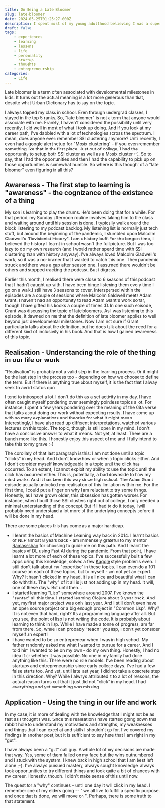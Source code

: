 ```yaml
---
title: On Being a Late Bloomer
slug: late-bloomer
date: 2024-05-25T01:25:27.000Z
description: I spent most of my young adulthood believing I was a superstar. My accomplishments would agree too. But as I think about it, that might not be true.
draft: false
tags:
    - experiences
    - learning
    - lessons
    - life
    - personality
    - startup
    - thoughts
    - entrepreneurship
categories:
    - Life
---
```


Late bloomer is a term often associated with developmental milestones in kids. It turns out the actual meaning is a lot more generous than that, despite what Urban Dictionary has to say on the topic.

I always topped my class in school. Even through undergrad classes, I stayed in the top 5 ranks. So, "late bloomer" is not a term that anyone would associate with me. Frankly, I haven't considered the possibility until very recently. I did well in most of what I took up doing. And if you look at my career path, I've dabbled with a lot of technologies across the spectrum. I mean, does anyone even remember SSI clustering anymore? Until recently, I even had a google alert setup for "Mosix clustering" - if you even remember something like that in the first place. Just out of college, I had the opportunity to setup both SSI cluster as well as a Mosix cluster :-). So to say, that I had the opportunities and then I had the capability to pick up on those opportunities is somewhat humble. So where is this thought of a "late bloomer" even figuring in all this?

## Awareness - The first step to learning is "awareness" - the cognizance of the existence of a thing

My son is learning to play the drums. He's been doing that for a while. For that period, my Sunday afternoon routine involves taking him to the class and waiting around until his session is done. I typically walk around the block listening to my podcast backlog. My listening list is normally just tech stuff, but around the beginning of the pandemic, I stumbled upon Malcolm Gladwell's "Revisionist History". I am a history buff. For the longest time, I believed the history I learnt in school wasn't the full picture. But I was too lazy to do my own research (and I would rather spend time with SSI clustering than with history anyway). I've always loved Malcolm Gladwell's work, so it was a no-brainer that I wanted to catch this one. Then pandemic struck and there was a gap after season one. I assumed there wouldn't be others and stopped tracking the podcast. But I digress.

Earlier this month, I realised there were close to 6 seasons of this podcast that I hadn't caught up with. I have been binge listening them every time I go on a walk.I still have 3 seasons to cover. Interspersed within the episodes are a couple of sessions where Malcolm Galdwell meets Adam Grant. I haven't had an opportunity to read Adam Grant's work so far, though I have gifted his books a couple of times :D. In one such episode, Grant was discussing the topic of late bloomers. As I was listening to this episode, it dawned on me that the definition of late bloomer applies to well beyond just developmental milestones. Now I am not sure if Grant particularly talks about the definition, but he does talk about the need for a different kind of inclusivity in his book. And that is how I gained awareness of this topic.

## Realisation - Understanding the role of the thing in our life or work

"Realisation" is probably not a valid step in the learning process. Or it might be the last step in the process too - depending on how we choose to define the term. But if there is anything true about myself, it is the fact that I alway seek to avoid status quo.

I tend to introspect a lot. I don't do this as a set activity in my day. I have often caught myself pondering over seemingly pointless topics a lot. For instance, I spent a few years pondering over the meaning of the Gita verse that talks about doing our work without expecting results. I have come up with so many explanations and theories for what it might mean. Interestingly, I have also read up different interpretations, watched various lectures on this topic. The topic, though, is still open in my mind. I don't have a conclusive answer to what it means. Not yet, at least. There are a bunch more like this. I honestly enjoy this aspect of me and I fully intend to take this to my grave :-)

The corollary of that last paragraph is this: I am not done until a topic "clicks" in my head. And I don't know how or when a topic clicks either. And I don't consider myself knowledgeable in a topic until the click has occurred. To an extent, I cannot exploit my ability to use the topic until the click has occurred either. This is, potentially, a bad downside to how my mind works. And it has been this way since high school. The Adam Grant episode actually unlocked my realisation of this limitation within me. For the first time, I could put a finger on why I am reluctant to try some things. Honestly, as I have grown older, this obsession has gotten worser. For instance, when I built those SSI clusters right out of college, I only needed a minimal understanding of the concept. But if I had to do it today, I will probably need understand a lot more of the underlying concepts before it will be done in my head.

There are some places this has come as a major handicap.

- I learnt the basics of Machine Learning way back in 2014. I learnt basics of NLP almost 8 years back - am immensely grateful  to my mentor [Ramaseshan](https://twitter.com/ramaseshanr) for choosing to guide me on this path. And I learnt the basics of DL using Fast AI during the pandemic. From that point, I have learnt a lot more of each of these topics. I've successfully built a few apps using this knowledge, solved a few [Kaggle](https://kaggle.com) style problems even. I still don't talk about my "expertise" in these topics. I can even do a 101 course on each of these topics, but to myself - am not yet an expert. Why? It hasn't clicked in my head. It is all nice and beautiful what I can do with this. The "why" of it all is just not adding up in my head. It will, one of these days. But until then...
- I started learning "Lisp" somewhere around 2007. I've known the "syntax" all this time. I started learning Clojure about 3 year back. And yet, my first major project was only last year. And I still don't even have an open source project or a big enough project in "Common Lisp". Why? It is not even that hard, right? Its a programming language after all. But you see, the point of lisp is not writing the code. It is probably about learning to think in lisp. While I have made a tonne of progress, am far from there. So, while I can probably "teach" you lisp, I don't yet consider myself an expert!
- I have wanted to be an entrepreneur when I was in high school. My father randomly asked me what I wanted to pursue for a career. And I told him I wanted to be on my own - do my own thing. Honestly, I had no idea if or whether it was possible. No one in my family had done anything like this. There were no role models. I've been reading about startups and entrepreneurship since early college days. I've had a few false starts too. And yet, until late last year, I did not take a concrete step in this direction. Why? While I always attributed it to a lot of reasons, the actual reason turns out that it just did not "click" in my head. I had everything and yet something was missing. 

## Application - Using the thing in our life and work

In my case, it is more of dealing with the knowledge that I might not be as fast as I thought I was. Since this realisation I have started going down this rabbit hole to understand my motivations and strengths, my weaknesses and things that I can excel at and skills I shouldn't go for. I've covered my findings in another post, but it is sufficient to say here that I am right in my "gut".

I have always been a "gut" call guy. A whole lot of my decisions are made that way. Yes, some of them failed on my face but the wins outnumbered and I stuck with the system. I knew back in high school that I am best left alone ;-). I've always pursued mastery, always sought knowledge, always took opportunities to try different things and took quite a bit of chances with my career. Honestly, though, I didn't make sense of this until now.

The quest for a "why" continues - until one day it will click in my head. I remember one of my elders going -- " we all live to fulfill a specific purpose. and once that is done, we will move on ". Perhaps, there is some truth to that statement.